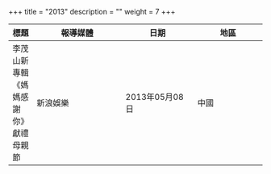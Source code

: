 +++
title = "2013"
description = ""
weight = 7
+++

<style>
table th:nth-of-type(2) {
	width: 200px;
}
table th:nth-of-type(3), th:nth-of-type(4) {
	width: 150px;
}
</style>

標題  | 報導媒體  | 日期 | 地區
--------------|-------|------|------ 
李茂山新專輯《媽媽感謝你》獻禮母親節   | 新浪娛樂 | 2013年05月08日 |  中國